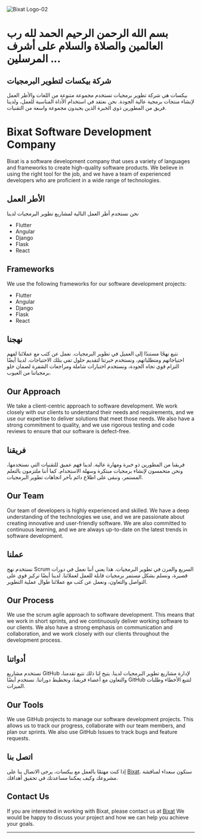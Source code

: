 ![Bixat Logo-02](https://github.com/bixat/.github/assets/69054810/314854b9-8845-44cd-9e1d-94213f1a84db)

# بسم الله الرحمن الرحيم الحمد لله رب العالمين والصلاة والسلام على أشرف المرسلين ...
## شركة بيكسات لتطوير البرمجيات
بيكسات هي شركة تطوير برمجيات تستخدم مجموعة متنوعة من اللغات والأطر العمل لإنشاء منتجات برمجية عالية الجودة. نحن نعتقد في استخدام الأداة المناسبة للعمل، ولدينا فريق من المطورين ذوي الخبرة الذين يجيدون مجموعة واسعة من التقنيات.

# Bixat Software Development Company

Bixat is a software development company that uses a variety of languages and frameworks to create high-quality software products. We believe in using the right tool for the job, and we have a team of experienced developers who are proficient in a wide range of technologies.
## الأطر العمل
نحن نستخدم أطر العمل التالية لمشاريع تطوير البرمجيات لدينا
* Flutter
* Angular
* Django
* Flask
* React

## Frameworks

We use the following frameworks for our software development projects:

* Flutter
* Angular
* Django
* Flask
* React

## نهجنا
نتبع نهجًا مستندًا إلى العميل في تطوير البرمجيات. نعمل عن كثب مع عملائنا لفهم احتياجاتهم ومتطلباتهم، ونستخدم خبرتنا لتقديم حلول تفي بتلك الاحتياجات. لدينا أيضًا التزام قوي تجاه الجودة، ونستخدم اختبارات شاملة ومراجعات الشفرة لضمان خلو برمجياتنا من العيوب.

## Our Approach

We take a client-centric approach to software development. We work closely with our clients to understand their needs and requirements, and we use our expertise to deliver solutions that meet those needs. We also have a strong commitment to quality, and we use rigorous testing and code reviews to ensure that our software is defect-free.

## فريقنا
فريقنا من المطورين ذو خبرة ومهارة عالية. لدينا فهم عميق للتقنيات التي نستخدمها، ونحن متحمسون لإنشاء برمجيات مبتكرة وسهلة الاستخدام. كما أننا ملتزمون بالتعلم المستمر، ونبقى على اطلاع دائم بآخر اتجاهات تطوير البرمجيات.

## Our Team

Our team of developers is highly experienced and skilled. We have a deep understanding of the technologies we use, and we are passionate about creating innovative and user-friendly software. We are also committed to continuous learning, and we are always up-to-date on the latest trends in software development.

## عملنا
نستخدم نهج Scrum السريع والمرن في تطوير البرمجيات. هذا يعني أننا نعمل في دورات قصيرة، ونسلم بشكل مستمر برمجيات قابلة للعمل لعملائنا. لدينا أيضًا تركيز قوي على التواصل والتعاون، ونعمل عن كثب مع عملائنا طوال عملية التطوير.

## Our Process

We use the scrum agile approach to software development. This means that we work in short sprints, and we continuously deliver working software to our clients. We also have a strong emphasis on communication and collaboration, and we work closely with our clients throughout the development process.

## أدواتنا
نستخدم مشاريع GitHub لإدارة مشاريع تطوير البرمجيات لدينا. يتيح لنا ذلك تتبع تقدمنا، والتعاون مع أعضاء فريقنا، وتخطيط دوراتنا. نستخدم أيضًا GitHub لتتبع الأخطاء وطلبات الميزات.

## Our Tools

We use GitHub projects to manage our software development projects. This allows us to track our progress, collaborate with our team members, and plan our sprints. We also use GitHub Issues to track bugs and feature requests.

## اتصل بنا
إذا كنت مهتمًا بالعمل مع بيكسات، يرجى الاتصال بنا على [Bixat](https://bixat.dev). سنكون سعداء لمناقشة مشروعك وكيف يمكننا مساعدتك في تحقيق أهدافك.

## Contact Us

If you are interested in working with Bixat, please contact us at [Bixat](https://bixat.dev) We would be happy to discuss your project and how we can help you achieve your goals.

----
